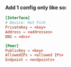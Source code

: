 ### Add 1 config only like so:
```conf
[Interface]
# Device: Hot Fish
PrivateKey = <key>
Address = <addresses>
DNS = <dns>

[Peer]
PublicKey = <key>
AllowedIPs = <allowed IPs>
Endpoint = <endpoints>

```
